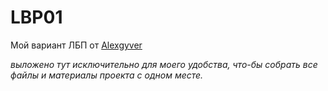 # LBP01
Мой вариант ЛБП от [Alexgyver](https://alexgyver.ru/lbp/)

_выложено тут исключительно для моего удобства, что-бы собрать все файлы и материалы проекта с одном месте._
